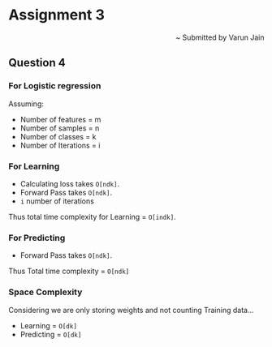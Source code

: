 # Assignment 3

<div align="right">
~ Submitted by Varun Jain
</div>

## Question 4

### For Logistic regression

Assuming:

- Number of features = m
- Number of samples = n
- Number of classes = k
- Number of Iterations = i

### For Learning

- Calculating loss takes `O[ndk]`.
- Forward Pass takes `O[ndk]`.
- `i` number of iterations

Thus total time complexity for Learning = `O[indk]`.

### For Predicting

- Forward Pass takes `O[ndk]`.

Thus Total time complexity = `O[ndk]`

### Space Complexity

Considering we are only storing weights and not counting Training data...

- Learning = `O[dk]`
- Predicting = `O[dk]`
